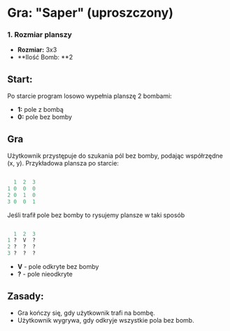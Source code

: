 # Gra: "Saper" (uproszczony)

### 1. Rozmiar planszy
- **Rozmiar:** 3x3
- **Ilość Bomb: **2

## Start: 
Po starcie program losowo wypełnia planszę 2 bombami:
- **1:** pole z bombą
- **0:** pole bez bomby

## Gra
Użytkownik przystępuje do szukania pól bez bomby, podając współrzędne (x, y). Przykładowa plansza po starcie:
```python

  1  2  3
1 0  0  0
2 0  1  0
3 0  0  1
```

Jeśli trafił pole bez bomby to rysujemy plansze w taki sposób
```python

  1  2  3
1 ?  V  ?
2 ?  ?  ? 
3 ?  ?  ?
```
- **V** - pole odkryte bez bomby
- **?** - pole nieodkryte

## Zasady:
- Gra kończy się, gdy użytkownik trafi na bombę.
- Użytkownik wygrywa, gdy odkryje wszystkie pola bez bomb.
